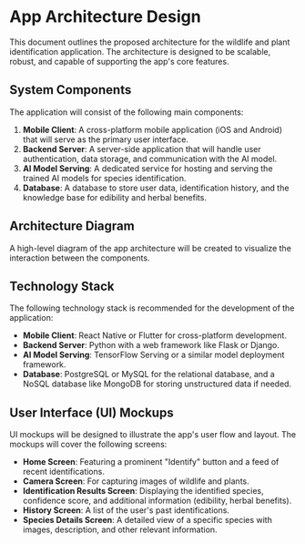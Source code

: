 # App Architecture Design

This document outlines the proposed architecture for the wildlife and plant identification application. The architecture is designed to be scalable, robust, and capable of supporting the app's core features.

## System Components

The application will consist of the following main components:

1.  **Mobile Client**: A cross-platform mobile application (iOS and Android) that will serve as the primary user interface.
2.  **Backend Server**: A server-side application that will handle user authentication, data storage, and communication with the AI model.
3.  **AI Model Serving**: A dedicated service for hosting and serving the trained AI models for species identification.
4.  **Database**: A database to store user data, identification history, and the knowledge base for edibility and herbal benefits.

## Architecture Diagram

A high-level diagram of the app architecture will be created to visualize the interaction between the components.

## Technology Stack

The following technology stack is recommended for the development of the application:

*   **Mobile Client**: React Native or Flutter for cross-platform development.
*   **Backend Server**: Python with a web framework like Flask or Django.
*   **AI Model Serving**: TensorFlow Serving or a similar model deployment framework.
*   **Database**: PostgreSQL or MySQL for the relational database, and a NoSQL database like MongoDB for storing unstructured data if needed.

## User Interface (UI) Mockups

UI mockups will be designed to illustrate the app's user flow and layout. The mockups will cover the following screens:

*   **Home Screen**: Featuring a prominent "Identify" button and a feed of recent identifications.
*   **Camera Screen**: For capturing images of wildlife and plants.
*   **Identification Results Screen**: Displaying the identified species, confidence score, and additional information (edibility, herbal benefits).
*   **History Screen**: A list of the user's past identifications.
*   **Species Details Screen**: A detailed view of a specific species with images, description, and other relevant information.

